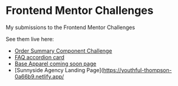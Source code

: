 # Frontend Mentor Challenges
My submissions to the Frontend Mentor Challenges
  
See them live here:
  
* [Order Summary Component Challenge](https://hopeful-snyder-de3e06.netlify.app)
* [FAQ accordion card](https://flamboyant-pasteur-986ce0.netlify.app/)
* [Base Apparel coming soon page](https://wonderful-lalande-92aa8d.netlify.app/)
* [Sunnyside Agency Landing Page](https://youthful-thompson-0a66b9.netlify.app/
